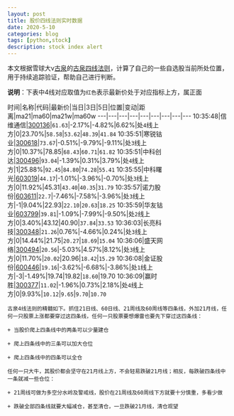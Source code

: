 ```yaml
---
layout: post
title: 股价四线法则实时数据
date: 2020-5-10
categories: blog
tags: [python,stock]
description: stock index alert
---
```



本文根据雪球大v[古泉](https://xueqiu.com/u/7148646888)的[古泉四线法则](https://xueqiu.com/7148646888/130498192)，计算了自己的一些自选股当前所处位置，用于持续追踪验证，帮助自己进行判断。

**说明**：下表中4线对应取值为`红色`表示最新价处于对应指标上方，属正面

时间|名称|代码|最新价|当日|3日|5日|位置|变动|距离|ma21|ma60|ma21w|ma60w
---|---|---|---|---|---|---|---|---
10:35:48|信维通信|[300136](https://xueqiu.com/S/SZ300136)|`61.63`|-2.17%|-4.82%|6.62%|处`4`线上方|0|23.70%|`58.58`|`53.62`|`48.39`|`41.84`
10:35:51|寒锐钴业|[300618](https://xueqiu.com/S/SZ300618)|`73.67`|-0.51%|-9.79%|-9.11%|处`3`线上方|0|10.37%|78.85|`68.43`|`60.71`|`61.82`
10:35:51|中科创达|[300496](https://xueqiu.com/S/SZ300496)|`93.04`|-1.39%|0.31%|3.79%|处`4`线上方|1|25.88%|`92.45`|`84.80`|`74.28`|`55.41`
10:35:55|中科曙光|[603019](https://xueqiu.com/S/SH603019)|`44.17`|-1.01%|-3.96%|-0.70%|处`3`线上方|0|11.92%|45.31|`43.40`|`40.35`|`31.79`
10:35:57|诺力股份|[603611](https://xueqiu.com/S/SH603611)|`22.7`|-7.46%|-7.58%|-3.96%|处`3`线上方|-1|9.04%|22.93|`22.10`|`20.63`|`18.25`
10:35:59|华友钴业|[603799](https://xueqiu.com/S/SH603799)|`39.81`|-1.09%|-7.99%|-9.50%|处`2`线上方|0|3.40%|43.12|40.90|`37.84`|`33.53`
10:36:03|长亮科技|[300348](https://xueqiu.com/S/SZ300348)|`21.26`|0.76%|-4.66%|0.24%|处`3`线上方|0|14.44%|21.75|`20.27`|`18.69`|`15.04`
10:36:06|盛天网络|[300494](https://xueqiu.com/S/SZ300494)|`20.56`|-5.03%|4.57%|8.12%|处`3`线上方|0|11.70%|`20.02`|20.96|`18.42`|`15.29`
10:36:08|金证股份|[600446](https://xueqiu.com/S/SH600446)|`19.16`|-3.62%|-6.68%|-3.86%|处`1`线上方|-3|-1.49%|19.74|19.82|`18.60`|19.70
10:36:09|赢时胜|[300377](https://xueqiu.com/S/SZ300377)|`11.02`|-1.96%|0.73%|2.18%|处`4`线上方|0|9.93%|`10.12`|`9.65`|`9.70`|`10.70`

```
古泉4线法则的精髓如下。抓住21日线、60日线、21周线及60周线等四条线，外加21月线，任何一只股票上涨都要穿过这四条线，任何一只股票要想爆雷也要先下穿过这四条线：

+ 当股价爬上四条线中的两条可以少量建仓

+ 爬上四条线中的三条可以加大仓位

+ 爬上四条线中的四条可以全仓

任何一只大牛，其股价都会坚守在21月线上方，不会轻易跌破21月线；相反，每跌破四条线中一条就减一些仓位：

+ 21周线可做为多空分水岭及警戒线，股价在21周线及60周线下方就要十分慎重，多看少做

+ 跌破全部四条线就要大幅减仓，甚至清仓，一旦跌破21月线，清仓观望
```
